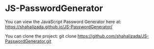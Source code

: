 # JS-PasswordGenerator
You can view the JavaScript Password Generator here at: https://shahalizada.github.io/JS-PasswordGenerator/

You can clone the project:
git clone https://github.com/shahalizada/JS-PasswordGenerator.git
